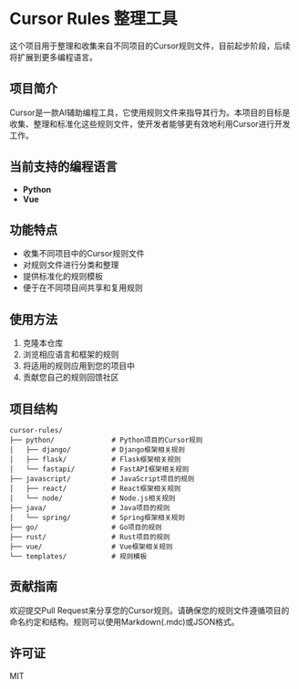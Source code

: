 # Cursor Rules 整理工具

这个项目用于整理和收集来自不同项目的Cursor规则文件，目前起步阶段，后续将扩展到更多编程语言。

## 项目简介

Cursor是一款AI辅助编程工具，它使用规则文件来指导其行为。本项目的目标是收集、整理和标准化这些规则文件，使开发者能够更有效地利用Cursor进行开发工作。

## 当前支持的编程语言

- **Python**
- **Vue**

## 功能特点

- 收集不同项目中的Cursor规则文件
- 对规则文件进行分类和整理
- 提供标准化的规则模板
- 便于在不同项目间共享和复用规则

## 使用方法

1. 克隆本仓库
2. 浏览相应语言和框架的规则
3. 将适用的规则应用到您的项目中
4. 贡献您自己的规则回馈社区

## 项目结构

```
cursor-rules/
├── python/              # Python项目的Cursor规则
│   ├── django/          # Django框架相关规则
│   ├── flask/           # Flask框架相关规则
│   └── fastapi/         # FastAPI框架相关规则
├── javascript/          # JavaScript项目的规则
│   ├── react/           # React框架相关规则
│   └── node/            # Node.js相关规则
├── java/                # Java项目的规则
│   └── spring/          # Spring框架相关规则
├── go/                  # Go项目的规则
├── rust/                # Rust项目的规则
├── vue/                 # Vue框架相关规则
└── templates/           # 规则模板
```

## 贡献指南

欢迎提交Pull Request来分享您的Cursor规则。请确保您的规则文件遵循项目的命名约定和结构。规则可以使用Markdown(.mdc)或JSON格式。

## 许可证

MIT